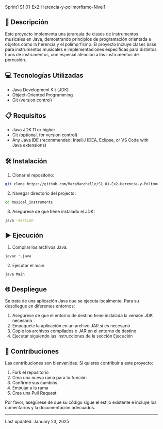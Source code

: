 Sprint1
S1.01-Ex2-Herencia-y-polimorfismo-Nivel1

## 📄 Descripción 

Este proyecto implementa una jerarquía de clases de instrumentos musicales en Java, demostrando principios de programación orientada a objetos como la herencia y el polimorfismo. El proyecto incluye clases base para instrumentos musicales e implementaciones específicas para distintos tipos de instrumentos, con especial atención a los instrumentos de percusión.

## 💻 Tecnologías Utilizadas

- Java Development Kit (JDK)
- Object-Oriented Programming
- Git (version control)

## 📋 Requisitos

- Java JDK 11 or higher
- Git (optional, for version control)
- Any Java IDE (recommended: IntelliJ IDEA, Eclipse, or VS Code with Java extensions)

## 🛠️ Instalación

1. Clonar el repositorio:
```bash
git clone https://github.com/MaraMarchello/S1.01-Ex2-Herencia-y-Polimorfismo-Nivel1
```

2. Navegar directorio del projecto:
```bash
cd musical_instruments
```

3. Asegúrese de que tiene instalado el JDK:
```bash
java -version
```

## ▶️ Ejecución

1. Compilar los archivos Java:
```bash
javac *.java
```

2. Ejecutar el main:
```bash
java Main
```

## 🌐 Despliegue

Se trata de una aplicación Java que se ejecuta localmente. Para su despliegue en diferentes entornos:

1. Asegúrese de que el entorno de destino tiene instalada la versión JDK necesaria
2. Empaquete la aplicación en un archivo JAR si es necesario
3. Copie los archivos compilados o JAR en el entorno de destino
4. Ejecutar siguiendo las instrucciones de la sección Ejecución

## 🤝 Contribuciones

Las contribuciones son bienvenidas. Si quieres contribuir a este proyecto:

1. Fork el repositorio
2. Crea una nueva rama para tu función
3. Confirme sus cambios
4. Empujar a la rama
5. Crea una Pull Request

Por favor, asegúrese de que su código sigue el estilo existente e incluye los comentarios y la documentación adecuados.

---
Last updated: January 23, 2025
